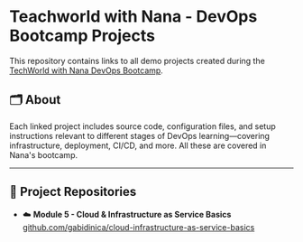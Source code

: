 # Teachworld with Nana -  DevOps Bootcamp Projects

This repository contains links to all demo projects created during the [TechWorld with Nana DevOps Bootcamp](https://www.techworld-with-nana.com/devops-bootcamp).

## 🗂️ About

Each linked project includes source code, configuration files, and setup instructions relevant to different stages of DevOps learning—covering infrastructure, deployment, CI/CD, and more.
All these are covered in Nana's bootcamp.

---

## 🔗 Project Repositories

- ☁️ **Module 5 - Cloud & Infrastructure as Service Basics**  
  [github.com/gabidinica/cloud-infrastructure-as-service-basics](https://github.com/gabidinica/cloud-infrastructure-as-service-basics)
